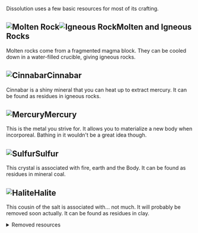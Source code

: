 Dissolution uses a few basic resources for most of its crafting.

## ![Molten Rock](https://github.com/Pyrofab/Dissolution/blob/experimental/src/main/resources/assets/dissolution/textures/items/mineral/molten_rock.png)![Igneous Rock](https://github.com/Pyrofab/Dissolution/blob/experimental/src/main/resources/assets/dissolution/textures/items/mineral/igneous_rock.png)Molten and Igneous Rocks
Molten rocks come from a fragmented magma block. They can be cooled down in a water-filled crucible, giving igneous rocks.

## ![Cinnabar](https://github.com/Pyrofab/Dissolution/blob/experimental/src/main/resources/assets/dissolution/textures/items/mineral/cinnabar.png)Cinnabar
Cinnabar is a shiny mineral that you can heat up to extract mercury. It can be found as residues in igneous rocks.

## ![Mercury](https://github.com/Pyrofab/Dissolution/blob/experimental/src/main/resources/assets/dissolution/textures/items/jars/mercury_jar.png)Mercury
This is the metal you strive for. It allows you to materialize a new body when incorporeal. Bathing in it wouldn't be a great idea though.

## ![Sulfur](https://github.com/Pyrofab/Dissolution/blob/experimental/src/main/resources/assets/dissolution/textures/items/mineral/sulfur.png)Sulfur
This crystal is associated with fire, earth and the Body. It can be found as residues in mineral coal.

## ![Halite](https://github.com/Pyrofab/Dissolution/blob/experimental/src/main/resources/assets/dissolution/textures/items/mineral/halite.png)Halite
This cousin of the salt is associated with... not much. It will probably be removed soon actually. It can be found as residues in clay.

<details>
  <summary>Removed resources</summary>

    Ectoplasm
    This material was dropped by [[lost souls|Lost-Soul]] upon death. Its only purpose was to be refined into ectoplasma through the use of the crystallizer. Removed in 0.5.

    Ectoplasma
    This is the result of the above transformation. Being more tangible than its raw counterpart, it can be used in a few recipes such as the [[Eye of the Undead|Eye-of-the-Undead]] or to create a Soul Gem. Removed in 0.5.

    Soul in a Bottle
    For some reasons, souls don't seem to be able to exit glass bottles. This behaviour allows you to safely store the souls you obtained through extraction from soul sand or harvesting from live entities. Replaced by the will o'wisp in a jar in 0.5.

    Soul Gem
    This weird component is what you obtain when you fuse crystallized, ectoplasmic material with a still uncorrupted soul. The soul inside is trapped inside the gem, making it unfit for more traditional uses but, interestingly, it acts as a catalyst with player souls. This is put to use with the creation of burials and mercurius' waystones.
</details>
